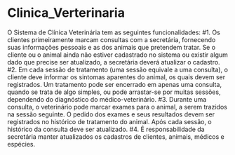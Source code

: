 # Clinica_Verterinaria


O Sistema de Clínica Veterinária tem as seguintes funcionalidades:
#1. Os clientes primeiramente marcam consultas com a secretária, fornecendo suas informações
pessoais e as dos animais que pretendem tratar. Se o cliente ou o animal ainda não estiver
cadastrado no sistema ou existir algum dado que precise ser atualizado, a secretária deverá
atualizar o cadastro.
#2. Em cada sessão de tratamento (uma sessão equivale a uma consulta), o cliente deve informar os
sintomas aparentes do animal, os quais devem ser registrados. Um tratamento pode ser
encerrado em apenas uma consulta, quando se trata de algo simples, ou pode arrastar-se por
muitas sessões, dependendo do diagnóstico do médico-veterinário.
#3. Durante uma consulta, o veterinário pode marcar exames para o animal, a serem trazidos na
sessão seguinte. O pedido dos exames e seus resultados devem ser registrados no histórico de
tratamento do animal. Após cada sessão, o histórico da consulta deve ser atualizado.
#4. É responsabilidade da secretária manter atualizados os cadastros de clientes, animais, médicos
e espécies. 
